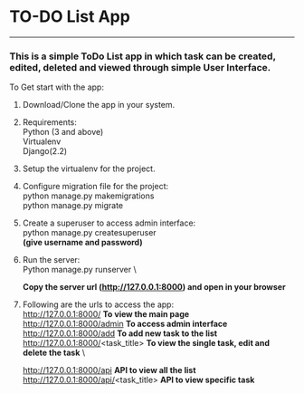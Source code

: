 # TO-DO List App
---
### This is a simple ToDo List app in which task can be created, edited, deleted and viewed through simple User Interface.

To Get start with the app:

1. Download/Clone the app in your system.

2. Requirements: \
   Python (3 and above)\
   Virtualenv \
   Django(2.2) 

3. Setup the virtualenv for the project.

4. Configure migration file for the project: \
   python manage.py makemigrations \
   python manage.py migrate 

5. Create a superuser to access admin interface: \
   python manage.py createsuperuser \
   **(give username and password)** 

6. Run the server: \
   Python manage.py runserver \

   **Copy the server url (http://127.0.0.1:8000) and open in your browser** 

7. Following are the urls to access the app: \
   http://127.0.0.1:8000/                  **To view the main page** \
   http://127.0.0.1:8000/admin             **To access admin interface** \
   http://127.0.0.1:8000/add               **To add new task to the list** \
   http://127.0.0.1:8000/<task_title>      **To view the single task, edit and delete the task** \

   http://127.0.0.1:8000/api               **API to view all the list** \
   http://127.0.0.1:8000/api/<task_title>  **API to view specific task** 
